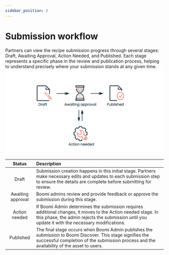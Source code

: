 ```yaml
---
sidebar_position: 2
---
```



# Submission workflow 

<head>
  <meta name="guidename" content="Partner Submissions"/>
  <meta name="context" content="GUID-4c0e281b-9552-4e4f-be85-c0d4dcabc7e2"/>
</head>

Partners can view the recipe submission progress through several stages: Draft, Awaiting Approval, Action Needed, and Published. Each stage represents a specific phase in the review and publication process, helping to understand precisely where your submission stands at any given time.
![](../../Partner%20Guides/images/Submission_workflow.png)


|   Status | Description   |
|:--:|:---|
| Draft   |   Submission creation happens in this initial stage. Partners make necessary edits and updates to each submission step to ensure the details are complete before submitting for review. |
| Awaiting approval   |  Boomi admins review and provide feedback or approve the submission during this stage.  |
|  Action needed  | If Boomi Admin determines the submission requires additional changes, it moves to the Action needed stage. In this phase, the admin rejects the submission until you update it with the necessary modifications.   |
|  Published  |  The final stage occurs when Boomi  Admin publishes the submission to Boomi Discover. This stage signifies the successful completion of the submission process and the availability of the asset to users. |
